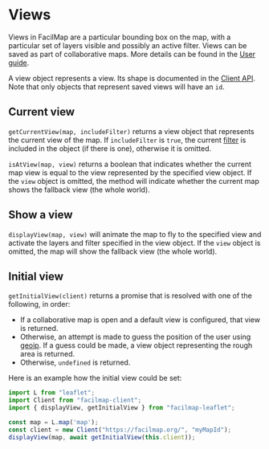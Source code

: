 # Views

Views in FacilMap are a particular bounding box on the map, with a particular set of layers visible and possibly an active filter. Views can be saved as part of collaborative maps. More details can be found in the [User guide](../../users/views/).

A view object represents a view. Its shape is documented in the [Client API](../client/types#view). Note that only objects that represent saved views will have an `id`.


## Current view

`getCurrentView(map, includeFilter)` returns a view object that represents the current view of the map. If `includeFilter` is `true`, the current [filter](./filter) is included in the object (if there is one), otherwise it is omitted.

`isAtView(map, view)` returns a boolean that indicates whether the current map view is equal to the view represented by the specified view object. If the `view` object is omitted, the method will indicate whether the current map shows the fallback view (the whole world).


## Show a view

`displayView(map, view)` will animate the map to fly to the specified view and activate the layers and filter specified in the view object. If the `view` object is omitted, the map will show the fallback view (the whole world).


## Initial view

`getInitialView(client)` returns a promise that is resolved with one of the following, in order:
* If a collaborative map is open and a default view is configured, that view is returned.
* Otherwise, an attempt is made to guess the position of the user using [geoip](../client/methods#geoip). If a guess could be made, a view object representing the rough area is returned.
* Otherwise, `undefined` is returned.

Here is an example how the initial view could be set:
```javascript
import L from "leaflet";
import Client from "facilmap-client";
import { displayView, getInitialView } from "facilmap-leaflet";

const map = L.map('map');
const client = new Client("https://facilmap.org/", "myMapId");
displayView(map, await getInitialView(this.client));
```